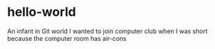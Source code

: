 # hello-world
An infant in Git world
I wanted to join computer club when I was short because the computer room has air-cons
